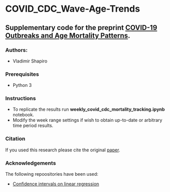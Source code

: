 # COVID_CDC_Wave-Age-Trends
## Supplementary code for the preprint [COVID-19 Outbreaks and Age Mortality Patterns]().

### Authors:
- Vladimir Shapiro

### Prerequisites
- Python 3

### Instructions
- To replicate the results run **weekly_covid_cdc_mortality_tracking.ipynb** notebook.
- Modify the week range settings if wish to obtain up-to-date or arbitrary time period results.

### Citation
If you used this research please cite the original [paper]().

### Acknowledgements
The following repoositories have been used:
- [Confidence intervals on linear regression](https://gist.github.com/riccardoscalco/5356167)
